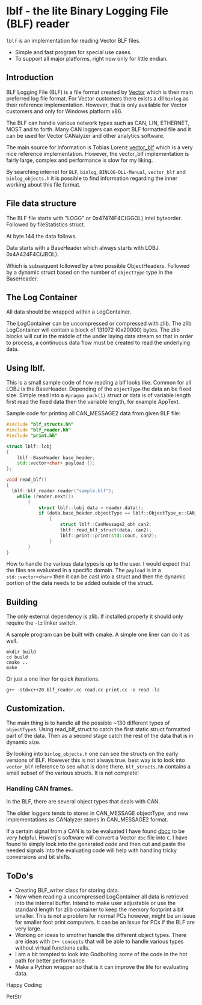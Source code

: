 # lblf - the lite Binary Logging File (BLF) reader

`lblf` is an implementation for reading Vector BLF files. 

* Simple and fast program for special use cases.
* To support all major platforms, right now only for little endian. 

## Introduction 

BLF Logging File (BLF) is a file format created by [Vector](http://www.vector.com) which is their main preferred log file format. For Vector customers there exists a dll `binlog` as their reference implementation. However, that is only available for Vector customers and only for Windows platform x86. 

The BLF can handle various network types such as CAN, LIN, ETHERNET, MOST and to forth.  Many CAN loggers can export BLF formatted file and it can be used for Vector CANalyzer and other analytics software.

The main source for information is Tobias Lorenz [vector_blf](https://bitbucket.org/tobylorenz/vector_blf/src/master/) which is a very nice reference implementation. However, the vector_blf implementation is fairly large, complex and performance is slow for my liking. 

By searching internet for `BLF`, `binlog`, `BINLOG-DLL-Manual`, `vector_blf` and `binlog_objects.h` it is possible to find information regarding the inner working about this file format.


## File data structure

The BLF file starts with "LOGG" or 0x47474F4C(GGOL) intel byteorder.
Followed by fileStatistics struct. 

At byte 144 the data follows. 

Data starts with a BaseHeader which always starts with LOBJ 0x4A424F4C(JBOL).

Which is subsequent followed by a two possible ObjectHeaders. Followed by a dynamic struct based on the number of `objectType` type in the BaseHeader.

## The Log Container
All data should be wrapped within a LogContainer. 

The LogContainer can be uncompressed or compressed with zlib. The zlib LogContainer will contain a block of 131072 (0x20000) bytes. The zlib blocks will cut in the middle of the under laying data stream so that in order to process, a continuous data flow must be created to read the underlying data.

## Using lblf.

This is a small sample code of how reading a blf looks like. Common for all LOBJ is the BaseHeader. Depending of the `objectType` the data an be fixed size. Simple read into a `#pragma pack(1)` struct or data is of variable length first read the fixed data then the variable length, for example AppText.

Sample code for printing all CAN_MESSAGE2 data from given BLF file:

```cpp
#include "blf_structs.hh"
#include "blf_reader.hh"
#include "print.hh"

struct lblf::lobj
{
    lblf::BaseHeader base_header;
    std::vector<char> payload {};
};

void read_blf()
{
  lblf::blf_reader reader("sample.blf");
    while (reader.next())
        {
            struct lblf::lobj data = reader.data();
            if (data.base_header.objectType == lblf::ObjectType_e::CAN_MESSAGE2)
                {
                    struct lblf::CanMessage2_obh can2;
                    lblf::read_blf_struct(data, can2);
                    lblf::print::print(std::cout, can2);
                }
        }
}
```

How to handle the various data types is up to the user. I would expect that the files are evaluated in a specific domain. The `payload` is in a `std::vector<char>` then it can be cast into a struct and then the dynamic portion of the data needs to be added outside of the struct. 

## Building

The only external dependency is zlib. If installed properly it should only require the `-lz` linker switch.

A sample program can be built with cmake. A simple one liner can do it as well.

```console
mkdir build
cd build
cmake ..
make
```

Or just a one liner for quick iterations.

```console
g++ -std=c++20 blf_reader.cc read.cc print.cc -o read -lz
```

## Customization.  

The main thing is to handle all the possible ~130 different types of `objectType`s. Using read_blf_struct to catch the first static struct formatted part of the data. Then as a second stage catch the rest of the data that is in dynamic size.

By looking into `binlog_objects.h` one can see the structs on the early versions of BLF. However this is not always true. best way is to look into `vector_blf` reference to see what is done there. `blf_structs.hh` contains a small subset of the various structs. It is not complete!

### Handling CAN frames. 

In the BLF, there are several object types that deals with CAN.

The older loggers tends to stores in CAN_MESSAGE objectType, and new implementations as CANalyzer stores in CAN_MESSAGE2 format.

If a certain signal from a CAN is to be evaluated I have found [dbcc](https://github.com/howerj/dbcc) to be very helpful. Howerj´s software will convert a Vector `dbc` file into `C`. I have found to simply look into the generated code and then cut and paste the needed signals into the evaluating code will help with handling tricky conversions and bit shifts. 

## ToDo's

* Creating BLF_writer class for storing data.
* Now when reading a uncompressed LogContainer all data is retrieved into the internal buffer. Intend to make  user adjustable or use the standard length for zlib container to keep the memory footprint a bit smaller. This is not a problem for normal PCs however, might be an issue for smaller foot print computers. It can be an issue for PCs if the BLF are very large.
* Working on ideas to smother handle the different object types. There are ideas with `C++ concepts` that will be able to handle various types without virtual functions calls.
* I am a bit tempted to look into Godbolting some of the code in the hot path for better performance. 
* Make a Python wrapper so that is it can improve the life for evaluating data.


Happy Coding

PetStr
